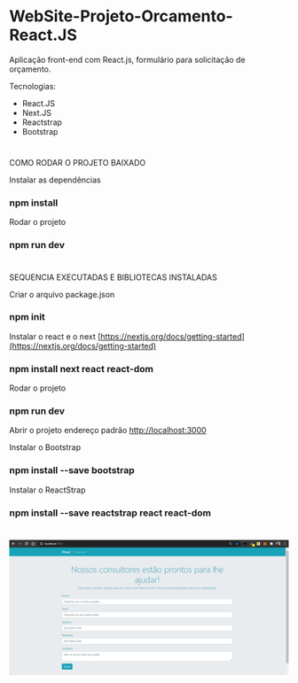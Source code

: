 # WebSite-Projeto-Orcamento-React.JS
Aplicação front-end com React.js, formulário para solicitação de orçamento.

Tecnologias:
 - React.JS
 - Next.JS
 - Reactstrap
 - Bootstrap
#
COMO RODAR O PROJETO BAIXADO

Instalar as dependências
### npm install

Rodar o projeto
### npm run dev
#

SEQUENCIA EXECUTADAS E BIBLIOTECAS INSTALADAS

Criar o arquivo package.json
### npm init

Instalar o react e o next [https://nextjs.org/docs/getting-started](https://nextjs.org/docs/getting-started) 
### npm install next react react-dom

Rodar o projeto
### npm run dev

Abrir o projeto endereço padrão
[http://localhost:3000](http://localhost:3000) 

Instalar o Bootstrap
### npm install --save bootstrap

Instalar o ReactStrap
### npm install --save reactstrap react react-dom

#
![](https://github.com/Ramon-Goveia/WebSite-Projeto-Orcamento-React.JS/blob/master/screenshot_20201210_181306.png)
